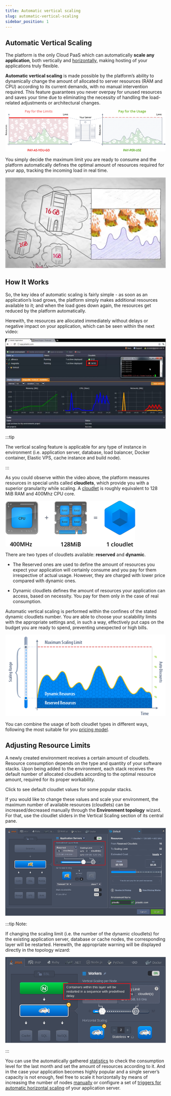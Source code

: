 ```yaml
---
title: Automatic vertical scaling
slug: automatic-vertical-scaling
sidebar_position: 1
---
```


## Automatic Vertical Scaling

The platform is the only Cloud PaaS which can automatically **scale any application**, both vertically and [horizontally](/docs/ApplicationSetting/Scaling%20And%20Clustering/Automatic%20Horizontal%20Scaling), making hosting of your applications truly flexible.

**Automatic vertical scaling** is made possible by the platform’s ability to dynamically change the amount of allocated to server resources (RAM and CPU) according to its current demands, with no manual intervention required. This feature guarantees you never overpay for unused resources and saves your time due to eliminating the necessity of handling the load-related adjustments or architectural changes.

<div style={{
    display:'flex',
    justifyContent: 'center',
    margin: '0 0 1rem 0'
}}>

![Locale Dropdown](./img/AutomaticVerticalScaling/01-pay-per-use-pricing.png)

</div>

You simply decide the maximum limit you are ready to consume and the platform automatically defines the optimal amount of resources required for your app, tracking the incoming load in real time.

[![Locale Dropdown](./img/AutomaticVerticalScaling/video1.jpg)](https://youtu.be/ZtBV2NHE6QY)

## How It Works

So, the key idea of automatic scaling is fairly simple - as soon as an application’s load grows, the platform simply makes additional resources available to it; and when the load goes down again, the resources get reduced by the platform automatically.

Herewith, the resources are allocated immediately without delays or negative impact on your application, which can be seen within the next video:

[![Locale Dropdown](./img/AutomaticVerticalScaling/video2.jpg)](https://youtu.be/-E-NX9s0RiA)

:::tip

The vertical scaling feature is applicable for any type of instance in environment (i.e. application server, database, load balancer, Docker container, Elastic VPS, cache instance and build node).

:::

As you could observe within the video above, the platform measures resources in special units called **cloudlets**, which provide you with a superior granularity while scaling. A [cloudlet](/docs/PlatformOverview/Cloudlet) is roughly equivalent to 128 MiB RAM and 400Mhz CPU core.

<div style={{
    display:'flex',
    justifyContent: 'center',
    margin: '0 0 1rem 0'
}}>

![Locale Dropdown](./img/AutomaticVerticalScaling/02-cloudlet-resources.png)

</div>

There are two types of cloudlets available: **reserved** and **dynamic**.

- The Reserved ones are used to define the amount of resources you expect your application will certainly consume and you pay for them irrespective of actual usage. However, they are charged with lower price compared with dynamic ones.

- Dynamic cloudlets defines the amount of resources your application can access, based on necessity. You pay for them only in the case of real consumption.

Automatic vertical scaling is performed within the confines of the stated dynamic cloudlets number. You are able to choose your scalability limits with the appropriate settings and, in such a way, effectively put caps on the budget you are ready to spend, preventing unexpected or high bills.

<div style={{
    display:'flex',
    justifyContent: 'center',
    margin: '0 0 1rem 0'
}}>

![Locale Dropdown](./img/AutomaticVerticalScaling/03-automatic-vertical-scaling.png)

</div>

You can combine the usage of both cloudlet types in different ways, following the most suitable for you [pricing model](https://cloudmydc.com/).

## Adjusting Resource Limits

A newly created environment receives a certain amount of cloudlets. Resource consumption depends on the type and quantity of your software stacks. Upon being added to the environment, each stack receives the default number of allocated cloudlets according to the optimal resource amount, required for its proper workability.

Click to see default cloudlet values for some popular stacks.

If you would like to change these values and scale your environment, the maximum number of available resources (cloudlets) can be increased/decreased manually through the **Environment topology** wizard. For that, use the cloudlet sliders in the Vertical Scaling section of its central pane.

<div style={{
    display:'flex',
    justifyContent: 'center',
    margin: '0 0 1rem 0'
}}>

![Locale Dropdown](./img/AutomaticVerticalScaling/04-environment-wizard.png)

</div>

:::tip Note:

If changing the scaling limit (i.e. the number of the dynamic cloudlets) for the existing application server, database or cache nodes, the corresponding layer will be restarted. Herewith, the appropriate warning will be displayed directly in the topology wizard:

<div style={{
    display:'flex',
    justifyContent: 'center',
    margin: '0 0 1rem 0'
}}>

![Locale Dropdown](./img/AutomaticVerticalScaling/05-adjust-cloudlets-restart-warning.png)

</div>

:::

You can use the automatically gathered [statistics](/docs/ApplicationSetting/Built-in%20Monitoring/Statistics) to check the consumption level for the last month and set the amount of resources according to it. And in the case your application becomes highly popular and a single server’s capacity is not enough, feel free to scale it horizontally by means of increasing the number of nodes [manually](/docs/ApplicationSetting/Scaling%20And%20Clustering/Horizontal%20Scaling) or configure a set of [triggers for automatic horizontal scaling](/docs/ApplicationSetting/Scaling%20And%20Clustering/Automatic%20Horizontal%20Scaling) of your application server.
